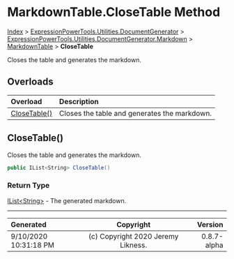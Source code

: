 ﻿# MarkdownTable.CloseTable Method

[Index](../index.md) > [ExpressionPowerTools.Utilities.DocumentGenerator](ExpressionPowerTools.Utilities.DocumentGenerator.a.md) > [ExpressionPowerTools.Utilities.DocumentGenerator.Markdown](ExpressionPowerTools.Utilities.DocumentGenerator.Markdown.n.md) > [MarkdownTable](ExpressionPowerTools.Utilities.DocumentGenerator.Markdown.MarkdownTable.cs.md) > **CloseTable**

Closes the table and generates the markdown.

## Overloads

| Overload | Description |
| :-- | :-- |
| [CloseTable()](#closetable) | Closes the table and generates the markdown. |
## CloseTable()

Closes the table and generates the markdown.

```csharp
public IList<String> CloseTable()
```

### Return Type

 [IList&lt;String>](https://docs.microsoft.com/dotnet/api/system.collections.generic.ilist-1)  - The generated markdown.



---

| Generated | Copyright | Version |
| :-- | :-: | --: |
| 9/10/2020 10:31:18 PM | (c) Copyright 2020 Jeremy Likness. | 0.8.7-alpha |
